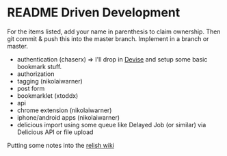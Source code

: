 README Driven Development
=========================

For the items listed, add your name in parenthesis to claim ownership.  Then
git commit & push this into the master branch.  Implement in a branch or master.

* authentication (chaserx) => I'll drop in [Devise](https://github.com/plataformatec/devise) and setup some basic bookmark stuff.
* authorization
* tagging (nikolaiwarner)
* post form
* bookmarklet (xtoddx)
* api
* chrome extension (nikolaiwarner)
* iphone/android apps (nikolaiwarner)
* delicious import using some queue like Delayed Job (or similar) via Delicious API or file upload



Putting some notes into the [relish wiki](https://github.com/kyrug/relish/wiki)
